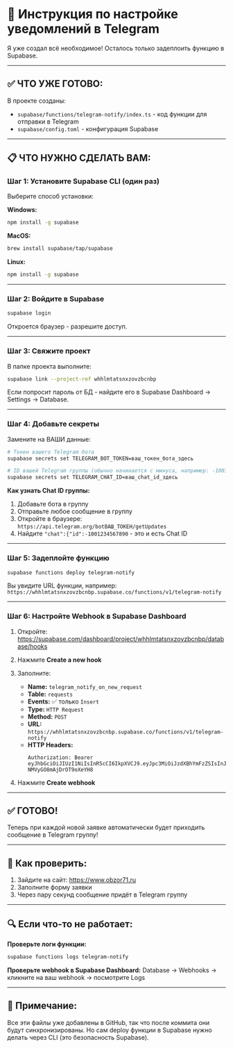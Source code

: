 # 🚀 Инструкция по настройке уведомлений в Telegram

Я уже создал всё необходимое! Осталось только задеплоить функцию в Supabase.

---

## ✅ ЧТО УЖЕ ГОТОВО:

В проекте созданы:
- `supabase/functions/telegram-notify/index.ts` - код функции для отправки в Telegram
- `supabase/config.toml` - конфигурация Supabase

---

## 📋 ЧТО НУЖНО СДЕЛАТЬ ВАМ:

### **Шаг 1: Установите Supabase CLI (один раз)**

Выберите способ установки:

**Windows:**
```bash
npm install -g supabase
```

**MacOS:**
```bash
brew install supabase/tap/supabase
```

**Linux:**
```bash
npm install -g supabase
```

---

### **Шаг 2: Войдите в Supabase**

```bash
supabase login
```

Откроется браузер - разрешите доступ.

---

### **Шаг 3: Свяжите проект**

В папке проекта выполните:

```bash
supabase link --project-ref whhlmtatsnxzovzbcnbp
```

Если попросит пароль от БД - найдите его в Supabase Dashboard → Settings → Database.

---

### **Шаг 4: Добавьте секреты**

Замените на ВАШИ данные:

```bash
# Токен вашего Telegram бота
supabase secrets set TELEGRAM_BOT_TOKEN=ваш_токен_бота_здесь

# ID вашей Telegram группы (обычно начинается с минуса, например: -1001234567890)
supabase secrets set TELEGRAM_CHAT_ID=ваш_chat_id_здесь
```

**Как узнать Chat ID группы:**
1. Добавьте бота в группу
2. Отправьте любое сообщение в группу
3. Откройте в браузере: `https://api.telegram.org/botВАШ_ТОКЕН/getUpdates`
4. Найдите `"chat":{"id":-1001234567890` - это и есть Chat ID

---

### **Шаг 5: Задеплойте функцию**

```bash
supabase functions deploy telegram-notify
```

Вы увидите URL функции, например:
`https://whhlmtatsnxzovzbcnbp.supabase.co/functions/v1/telegram-notify`

---

### **Шаг 6: Настройте Webhook в Supabase Dashboard**

1. Откройте: https://supabase.com/dashboard/project/whhlmtatsnxzovzbcnbp/database/hooks
2. Нажмите **Create a new hook**
3. Заполните:

   - **Name:** `telegram_notify_on_new_request`
   - **Table:** `requests`
   - **Events:** ✅ только `Insert`
   - **Type:** `HTTP Request`
   - **Method:** `POST`
   - **URL:** `https://whhlmtatsnxzovzbcnbp.supabase.co/functions/v1/telegram-notify`
   - **HTTP Headers:**
     ```
     Authorization: Bearer eyJhbGciOiJIUzI1NiIsInR5cCI6IkpXVCJ9.eyJpc3MiOiJzdXBhYmFzZSIsInJlZiI6IndoaGxtdGF0c254em92emJjbmJwIiwicm9sZSI6ImFub24iLCJpYXQiOjE3NjA1NTA3OTAsImV4cCI6MjA3NjEyNjc5MH0.2BF2fOtw2_Qc8QyiApgZ_-NMVyGO8mAjDrOT9oXeYH8
     ```

4. Нажмите **Create webhook**

---

## ✅ ГОТОВО!

Теперь при каждой новой заявке автоматически будет приходить сообщение в Telegram группу!

---

## 🧪 Как проверить:

1. Зайдите на сайт: https://www.obzor71.ru
2. Заполните форму заявки
3. Через пару секунд сообщение придёт в Telegram группу

---

## 🔍 Если что-то не работает:

**Проверьте логи функции:**
```bash
supabase functions logs telegram-notify
```

**Проверьте webhook в Supabase Dashboard:**
Database → Webhooks → кликните на ваш webhook → посмотрите Logs

---

## 📝 Примечание:

Все эти файлы уже добавлены в GitHub, так что после коммита они будут синхронизированы.
Но сам deploy функции в Supabase нужно делать через CLI (это безопасность Supabase).
